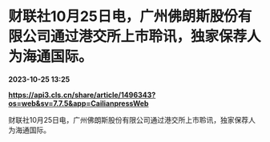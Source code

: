 # 财联社10月25日电，广州佛朗斯股份有限公司通过港交所上市聆讯，独家保荐人为海通国际。

**2023-10-25 13:25**

**https://api3.cls.cn/share/article/1496343?os=web&sv=7.7.5&app=CailianpressWeb**

财联社10月25日电，广州佛朗斯股份有限公司通过港交所上市聆讯，独家保荐人为海通国际。